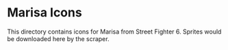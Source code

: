 # Marisa Icons

This directory contains icons for Marisa from Street Fighter 6.
Sprites would be downloaded here by the scraper.
